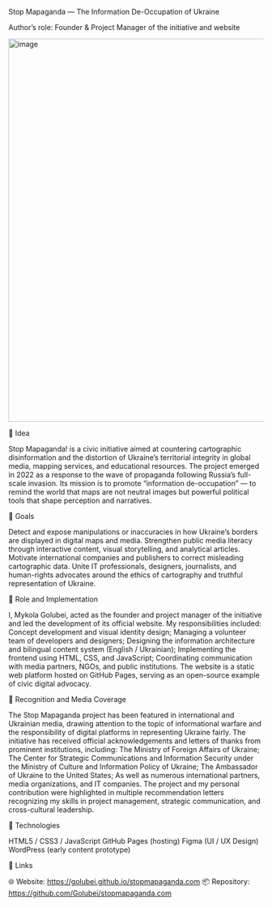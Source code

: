 Stop Mapaganda — The Information De-Occupation of Ukraine

Author’s role: Founder & Project Manager of the initiative and website

<img width="1300" height="757" alt="image" src="https://github.com/user-attachments/assets/99113a79-8df3-444a-b454-9ed7b68cb027" />


🔹 Idea

Stop Mapaganda! is a civic initiative aimed at countering cartographic disinformation and the distortion of Ukraine’s territorial integrity in global media, mapping services, and educational resources.
The project emerged in 2022 as a response to the wave of propaganda following Russia’s full-scale invasion.
Its mission is to promote “information de-occupation” — to remind the world that maps are not neutral images but powerful political tools that shape perception and narratives.

🔹 Goals

Detect and expose manipulations or inaccuracies in how Ukraine’s borders are displayed in digital maps and media.
Strengthen public media literacy through interactive content, visual storytelling, and analytical articles.
Motivate international companies and publishers to correct misleading cartographic data.
Unite IT professionals, designers, journalists, and human-rights advocates around the ethics of cartography and truthful representation of Ukraine.

🔹 Role and Implementation

I, Mykola Golubei, acted as the founder and project manager of the initiative and led the development of its official website.
My responsibilities included:
Concept development and visual identity design;
Managing a volunteer team of developers and designers;
Designing the information architecture and bilingual content system (English / Ukrainian);
Implementing the frontend using HTML, CSS, and JavaScript;
Coordinating communication with media partners, NGOs, and public institutions.
The website is a static web platform hosted on GitHub Pages, serving as an open-source example of civic digital advocacy.

🔹 Recognition and Media Coverage

The Stop Mapaganda project has been featured in international and Ukrainian media, drawing attention to the topic of informational warfare and the responsibility of digital platforms in representing Ukraine fairly.
The initiative has received official acknowledgements and letters of thanks from prominent institutions, including:
The Ministry of Foreign Affairs of Ukraine;
The Center for Strategic Communications and Information Security under the Ministry of Culture and Information Policy of Ukraine;
The Ambassador of Ukraine to the United States;
As well as numerous international partners, media organizations, and IT companies.
The project and my personal contribution were highlighted in multiple recommendation letters recognizing my skills in project management, strategic communication, and cross-cultural leadership.

🔹 Technologies

HTML5 / CSS3 / JavaScript
GitHub Pages (hosting)
Figma (UI / UX Design)
WordPress (early content prototype)

🔹 Links

🌐 Website: https://golubei.github.io/stopmapaganda.com
📦 Repository: https://github.com/Golubei/stopmapaganda.com
